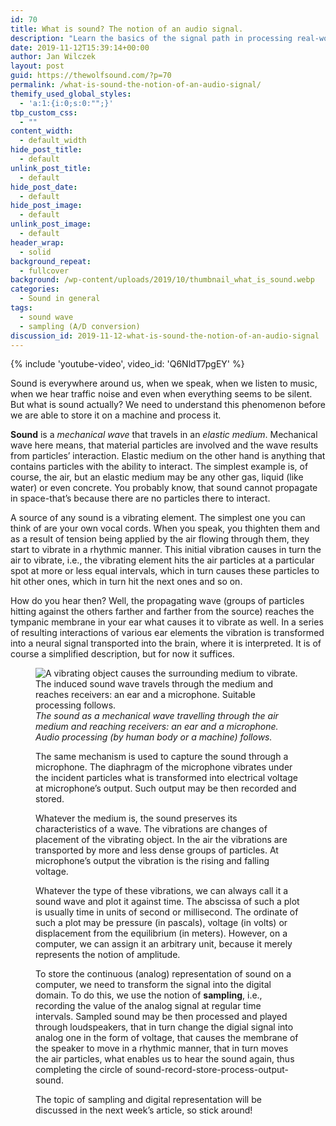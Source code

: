 ```yaml
---
id: 70
title: What is sound? The notion of an audio signal.
description: "Learn the basics of the signal path in processing real-world sound with software and how sound is represented on a computer."
date: 2019-11-12T15:39:14+00:00
author: Jan Wilczek
layout: post
guid: https://thewolfsound.com/?p=70
permalink: /what-is-sound-the-notion-of-an-audio-signal/
themify_used_global_styles:
  - 'a:1:{i:0;s:0:"";}'
tbp_custom_css:
  - ""
content_width:
  - default_width
hide_post_title:
  - default
unlink_post_title:
  - default
hide_post_date:
  - default
hide_post_image:
  - default
unlink_post_image:
  - default
header_wrap:
  - solid
background_repeat:
  - fullcover
background: /wp-content/uploads/2019/10/thumbnail_what_is_sound.webp
categories:
  - Sound in general
tags:
  - sound wave
  - sampling (A/D conversion)
discussion_id: 2019-11-12-what-is-sound-the-notion-of-an-audio-signal
---
```

{% include 'youtube-video', video_id: 'Q6NldT7pgEY' %}

Sound is everywhere around us, when we speak, when we listen to music, when we hear traffic noise and even when everything seems to be silent. But what is sound actually? We need to understand this phenomenon before we are able to store it on a machine and process it.

**Sound** is a _mechanical wave_ that travels in an _elastic medium_. Mechanical wave here means, that material particles are involved and the wave results from particles&#8217; interaction. Elastic medium on the other hand is anything that contains particles with the ability to interact. The simplest example is, of course, the air, but an elastic medium may be any other gas, liquid (like water) or even concrete. You probably know, that sound cannot propagate in space-that&#8217;s because there are no particles there to interact.

A source of any sound is a vibrating element. The simplest one you can think of are your own vocal cords. When you speak, you thighten them and as a result of tension being applied by the air flowing through them, they start to vibrate in a rhythmic manner. This initial vibration causes in turn the air to vibrate, i.e., the vibrating element hits the air particles at a particular spot at more or less equal intervals, which in turn causes these particles to hit other ones, which in turn hit the next ones and so on.

How do you hear then? Well, the propagating wave (groups of particles hitting against the others farther and farther from the source) reaches the tympanic membrane in your ear what causes it to vibrate as well. In a series of resulting interactions of various ear elements the vibration is transformed into a neural signal transported into the brain, where it is interpreted. It is of course a simplified description, but for now it suffices.<figure class="wp-block-image is-resized">

![A vibrating object causes the surrounding medium to vibrate. The induced sound wave travels through the medium and reaches receivers: an ear and a microphone. Suitable processing follows.](https://thewolfsound.com/wp-content/uploads/2019/11/img1-1024x685.png)
*The sound as a mechanical wave travelling through the air medium and reaching receivers: an ear and a microphone. Audio processing (by human body or a machine) follows.*

The same mechanism is used to capture the sound through a microphone. The diaphragm of the microphone vibrates under the incident particles what is transformed into electrical voltage at microphone&#8217;s output. Such output may be then recorded and stored.

Whatever the medium is, the sound preserves its characteristics of a wave. The vibrations are changes of placement of the vibrating object. In the air the vibrations are transported by more and less dense groups of particles. At microphone&#8217;s output the vibration is the rising and falling voltage.

Whatever the type of these vibrations, we can always call it a sound wave and plot it against time. The abscissa of such a plot is usually time in units of second or millisecond. The ordinate of such a plot may be pressure (in pascals), voltage (in volts) or displacement from the equilibrium (in meters). However, on a computer, we can assign it an arbitrary unit, because it merely represents the notion of amplitude.

To store the continuous (analog) representation of sound on a computer, we need to transform the signal into the digital domain. To do this, we use the notion of **sampling**, i.e., recording the value of the analog signal at regular time intervals. Sampled sound may be then processed and played through loudspeakers, that in turn change the digial signal into analog one in the form of voltage, that causes the membrane of the speaker to move in a rhythmic manner, that in turn moves the air particles, what enables us to hear the sound again, thus completing the circle of sound-record-store-process-output-sound. 

The topic of sampling and digital representation will be discussed in the next week&#8217;s article, so stick around!
